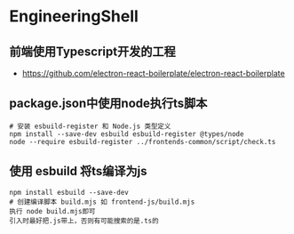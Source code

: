 
# EngineeringShell

## 前端使用Typescript开发的工程

* https://github.com/electron-react-boilerplate/electron-react-boilerplate

## package.json中使用node执行ts脚本

```
# 安装 esbuild-register 和 Node.js 类型定义
npm install --save-dev esbuild esbuild-register @types/node
node --require esbuild-register ../frontends-common/script/check.ts
```

## 使用 esbuild 将ts编译为js

```
npm install esbuild --save-dev
# 创建编译脚本 build.mjs 如 frontend-js/build.mjs
执行 node build.mjs即可
引入时最好把.js带上，否则有可能搜索的是.ts的
```